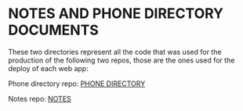 # NOTES AND PHONE DIRECTORY DOCUMENTS

These two directories represent all the code that was used for the production of the following two repos, those are the ones used for the deploy of each web app:


Phone directory repo: 
[PHONE DIRECTORY](https://github.com/Seph1986/phone_directory_part3/tree/main)

Notes repo:
[NOTES](https://github.com/Seph1986/part3_fso)
